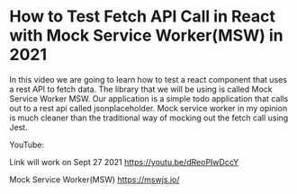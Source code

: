 # How to Test Fetch API Call in React with Mock Service Worker(MSW) in 2021

In this video we are going to learn how to test a react component that uses a rest API to fetch data. The library that we will be using is called Mock Service Worker MSW. Our application is a simple todo application that calls out to a rest api called jsonplaceholder. Mock service worker in my opinion is much cleaner than the traditional way of mocking out the fetch call using Jest.

YouTube: 

Link will work on Sept 27 2021 https://youtu.be/dReoPIwDccY

Mock Service Worker(MSW)
https://mswjs.io/
